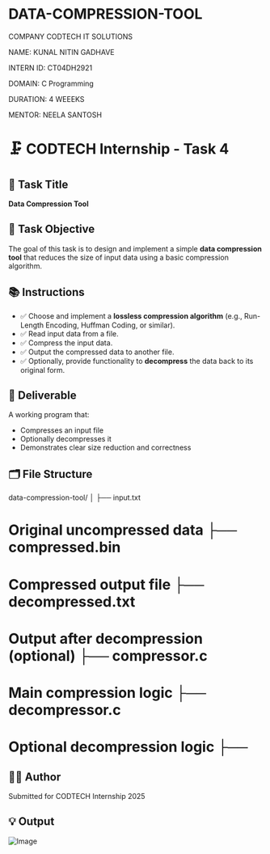 # DATA-COMPRESSION-TOOL

COMPANY CODTECH IT SOLUTIONS

NAME: KUNAL NITIN GADHAVE

INTERN ID: CT04DH2921

DOMAIN: C Programming

DURATION: 4 WEEEKS

MENTOR: NEELA SANTOSH

# 🗜️ CODTECH Internship - Task 4

## 📌 Task Title
**Data Compression Tool**

## 📝 Task Objective
The goal of this task is to design and implement a simple **data compression tool** that reduces the size of input data using a basic compression algorithm.

## 📚 Instructions

- ✅ Choose and implement a **lossless compression algorithm** (e.g., Run-Length Encoding, Huffman Coding, or similar).
- ✅ Read input data from a file.
- ✅ Compress the input data.
- ✅ Output the compressed data to another file.
- ✅ Optionally, provide functionality to **decompress** the data back to its original form.

## 🎯 Deliverable
A working program that:
- Compresses an input file
- Optionally decompresses it
- Demonstrates clear size reduction and correctness

## 🗂️ File Structure
data-compression-tool/ │ ├── input.txt            
# Original uncompressed data ├── compressed.bin         
# Compressed output file ├── decompressed.txt       
# Output after decompression (optional) ├── compressor.c         
# Main compression logic ├── decompressor.c       
# Optional decompression logic ├──

## 👨‍💻 Author
Submitted for CODTECH Internship 2025

## 💡 Output 
![Image](https://github.com/user-attachments/assets/9d91151f-0d39-4f0b-9e27-128bbb136a35)
